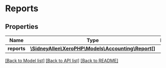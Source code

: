 # Reports

## Properties
Name | Type | Description | Notes
------------ | ------------- | ------------- | -------------
**reports** | [**\SidneyAllen\XeroPHP\Models\Accounting\Report[]**](Report.md) |  | [optional] 

[[Back to Model list]](../README.md#documentation-for-models) [[Back to API list]](../README.md#documentation-for-api-endpoints) [[Back to README]](../README.md)


